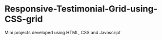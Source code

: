 # Responsive-Testimonial-Grid-using-CSS-grid
Mini projects developed using HTML, CSS and Javascript
